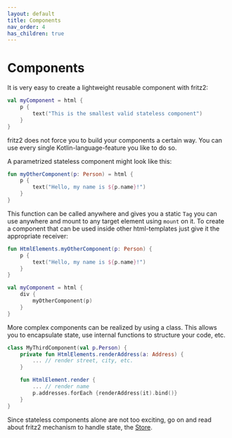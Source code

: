 ```yaml
---
layout: default
title: Components
nav_order: 4
has_children: true
---
```

# Components

It is very easy to create a lightweight reusable component with fritz2:

```kotlin
val myComponent = html {
    p {
        text("This is the smallest valid stateless component")
    }
}
``` 

fritz2 does not force you to build your components a certain way. You can use every single Kotlin-language-feature you like to do so.

A parametrized stateless component might look like this:

```kotlin
fun myOtherComponent(p: Person) = html {
    p {
        text("Hello, my name is ${p.name}!")
    }
}
```

This function can be called anywhere and gives you a static `Tag` you can use anywhere and mount to any target element using `mount` on it. To create a component that can be used inside
other html-templates just give it the appropriate receiver:

```kotlin
fun HtmlElements.myOtherComponent(p: Person) {
    p {
        text("Hello, my name is ${p.name}!")
    }
}

val myComponent = html {
    div {
        myOtherComponent(p)
    }
}
```

More complex components can be realized by using a class. This allows you to encapsulate state, use internal functions to structure your code, etc.

```kotlin
class MyThirdComponent(val p.Person) {
    private fun HtmlElements.renderAddress(a: Address) {
        ... // render street, city, etc.
    }

    fun HtmlElement.render {
        ... // render name
        p.addresses.forEach {renderAddress(it).bind()}
    }
}
```

Since stateless components alone are not too exciting, go on and read about fritz2 mechanism to handle state, the [Store](Store.html).
